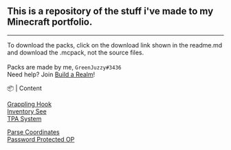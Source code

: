 ## This is a repository of the stuff i've made to my Minecraft portfolio.
---

To download the packs, click on the download link shown in the readme.md and download the .mcpack, not the source files. <br><br>
Packs are made by me, `GreenJuzzy#3436` <br>
Need help? Join [Build a Realm](https://discord.gg/buildarealm)!<br>

📦 | Content

[Grappling Hook](https://github.com/GreenJuzzy/Minecraft_Packs/tree/main/Packs/Grappling%20Hook) <br>
[Inventory See](https://github.com/GreenJuzzy/Minecraft_Packs/tree/main/Packs/Inventory%20See) <br>
[TPA System](https://github.com/GreenJuzzy/Minecraft_Packs/tree/main/Packs/TPA%20System)

[Parse Coordinates](https://github.com/GreenJuzzy/Minecraft_Packs/tree/main/Scripts/Parse%20Coordinates) <br>
[Password Protected OP](https://github.com/GreenJuzzy/Minecraft_Packs/tree/main/Scripts/Password%20Protected%20OP)